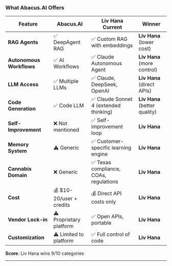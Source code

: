 ### What Abacus.AI Offers

| Feature | Abacus.AI | Liv Hana Current | Winner |
|---------|-----------|------------------|--------|
| **RAG Agents** | ✅ DeepAgent RAG | ✅ Custom RAG with embeddings | **Liv Hana** (lower cost) |
| **Autonomous Workflows** | ✅ AI Workflows | ✅ Claude Autonomous Agent | **Liv Hana** (more control) |
| **LLM Access** | ✅ Multiple LLMs | ✅ Claude, DeepSeek, OpenAI | **Liv Hana** (direct APIs) |
| **Code Generation** | ✅ Code LLM | ✅ Claude Sonnet 4 (extended thinking) | **Liv Hana** (better quality) |
| **Self-Improvement** | ❌ Not mentioned | ✅ Self-improvement loop | **Liv Hana** |
| **Memory System** | ⚠️ Generic | ✅ Customer-specific learning engine | **Liv Hana** |
| **Cannabis Domain** | ❌ Generic | ✅ Texas compliance, COAs, regulations | **Liv Hana** |
| **Cost** | 💰 $10-20/user + credits | 💰 Direct API costs only | **Liv Hana** |
| **Vendor Lock-in** | ⚠️ Proprietary platform | ✅ Open APIs, portable | **Liv Hana** |
| **Customization** | ⚠️ Limited to platform | ✅ Full control of code | **Liv Hana** |

**Score**: Liv Hana wins 9/10 categories

---
